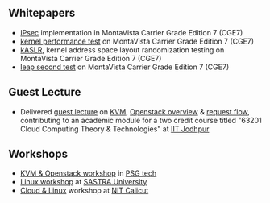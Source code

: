 ## Whitepapers
* [IPsec](whitepapers/ipsec.pdf) implementation in MontaVista Carrier Grade Edition 7 (CGE7)
* [kernel performance test](whitepapers/performancetesting.pdf) on MontaVista Carrier Grade Edition 7 (CGE7) 
* [kASLR](whitepapers/kaslr.pdf), kernel address space layout randomization testing on MontaVista Carrier Grade Edition 7 (CGE7)
* [leap second test](whitepapers/leapsecond.pdf) on MontaVista Carrier Grade Edition 7 (CGE7)
## Guest Lecture
* Delivered [guest lecture](whitepapers/iitj-cert.pdf) on [KVM](whitepapers/kvm-iitj.pdf), [Openstack overview](whitepapers/openstack-overview.pdf) & [request flow](whitepapers/openstack-rqflow.pdf), contributing to an academic module for a two credit course titled "63201 Cloud Computing Theory & Technologies" at [IIT Jodhpur](http://www.iitj.ac.in/)
## Workshops
* [KVM & Openstack workshop](http://psgtech.edu/IBM.pdf) in [PSG tech](http://psgtech.edu/)
* [Linux workshop](https://www-07.ibm.com/in/ur/pdf/ibm_university_relations_newsletter_Q2_3_2011.pdf) at [SASTRA University](http://www.sastra.edu/)
* [Cloud & Linux](http://minerva.nitc.ac.in/cse/?q=activities/cloud-and-linux-workshop-ibm) workshop at [NIT Calicut](http://www.nitc.ac.in/)
